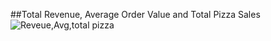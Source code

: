 ##Total Revenue, Average Order Value and Total Pizza Sales
![Reveue,Avg,total pizza](https://github.com/Remilekunolamide/SQLPROJECTS/assets/134251336/8a158d40-e32d-499c-a5ea-badd00112276)
